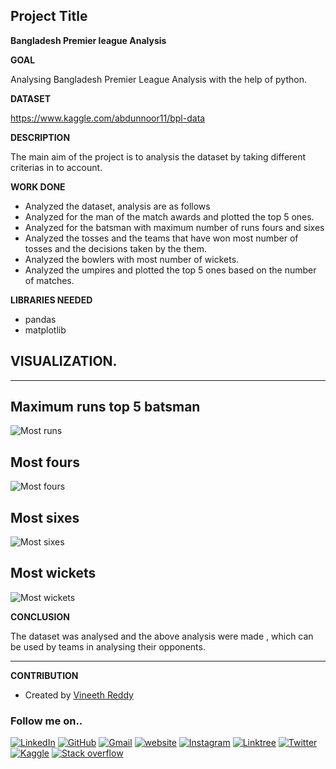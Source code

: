 ## Project Title
**Bangladesh Premier league Analysis**

**GOAL**

  
 Analysing Bangladesh Premier League Analysis with the help of python.

  

**DATASET**

 https://www.kaggle.com/abdunnoor11/bpl-data

  

**DESCRIPTION**

  
The main aim of the project is to analysis the dataset by taking different criterias in to account.

  

**WORK DONE**

* Analyzed the dataset, analysis are as follows
* Analyzed for the man of the match awards and plotted the top 5 ones.
* Analyzed for the batsman with maximum number of runs fours and sixes
* Analyzed the tosses and the teams that have won most number of tosses and the decisions taken by the them.
* Analyzed the bowlers with most number of wickets.
* Analyzed the umpires and plotted the top 5 ones based on the number of matches.
  


**LIBRARIES NEEDED**

* pandas
* matplotlib


  
  

## **VISUALIZATION.**
_________________________________________
## **Maximum runs top 5 batsman**
![Most runs](../Images/Most_runs.png "Most runs")

## **Most fours**
![Most fours](../Images/Most_fours.png "Most fours")

## **Most sixes**
![Most sixes](../Images/Most_sixes.png "Most sixes")

## **Most wickets**
![Most wickets](../Images/Most_wickets.png "Most Wickets")




**CONCLUSION**

The dataset was analysed and the above analysis were made , which can be used by teams in analysing their opponents.
 ________________
**CONTRIBUTION**

- Created by [Vineeth Reddy](https://linktr.ee/vineethreddy1997)

### Follow me on..
[![LinkedIn](https://img.shields.io/badge/linkedin-%230077B5.svg?style=for-the-badge&logo=linkedin&logoColor=white)](https://www.linkedin.com/in/vineethreddy1997/)
[![GitHub](https://img.shields.io/badge/github-%23121011.svg?style=for-the-badge&logo=github&logoColor=white)](https://github.com/VineethReddy1997)
[![Gmail](https://img.shields.io/badge/Gmail-D14836?style=for-the-badge&logo=gmail&logoColor=white)](mailto:vineethreddywithds@gmail.com)
[![website](https://img.shields.io/badge/website-000000?style=for-the-badge&logo=About.me&logoColor=white)](https://vineethdata.github.io/)
[![Instagram](https://img.shields.io/badge/Instagram-E4405F?style=for-the-badge&logo=instagram&logoColor=white)](https://www.instagram.com/vineeth_reddy_2426/)
[![Linktree](https://img.shields.io/badge/linktree-39E09B?style=for-the-badge&logo=linktree&logoColor=white)](https://linktr.ee/vineethreddy1997)
[![Twitter](https://img.shields.io/badge/Twitter-1DA1F2?style=for-the-badge&logo=twitter&logoColor=white)](https://twitter.com/gangulavineeth1)
[![Kaggle](https://img.shields.io/badge/Kaggle-20BEFF?style=for-the-badge&logo=Kaggle&logoColor=white)](https://www.kaggle.com/vineethreddygangula)
[![Stack overflow](https://img.shields.io/badge/Stack_Overflow-FE7A16?style=for-the-badge&logo=stack-overflow&logoColor=white)](https://stackoverflow.com/users/18168904/vineeth-reddy-gangula)

